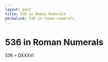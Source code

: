 ```yaml
---
layout: post
title: 536 in Roman Numerals
permalink: 536-in-roman-numerals
---
```


# 536 in Roman Numerals

536 = DXXXVI
